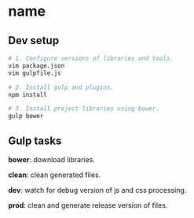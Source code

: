 # name

## Dev setup

```bash
# 1. Configure versions of libraries and tools.
vim package.json
vim gulpfile.js

# 2. Install gulp and plugins.
npm install

# 3. Install project libraries using bower.
gulp bower
```

## Gulp tasks

**bower**: download libraries.

**clean**: clean generated files.

**dev**: watch for debug version of js and css processing.

**prod**: clean and generate release version of files.
